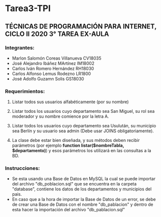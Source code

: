 # Tarea3-TPI

## TÉCNICAS DE PROGRAMACIÓN PARA INTERNET, CICLO II 2020 3° TAREA EX-AULA

### Integrantes:
* Marlon Salomón Coreas Villanueva CV18035
* José Alejandro Ibáñez MArtínez IM18002
* Carlos Iván Romero Hernández RH18030
* Carlos Alfonso Lemus Rodezno LR1800
* José Adolfo Guzamn Solis GS18030

### Requerimientos:
1. Listar todos sus usuarios alfabéticamente (por su nombre)

2. Listar todos los usuarios cuyo departamento sea San Miguel, su rol sea moderador y su nombre comience por la letra A.

3. Listar todos los usuarios cuyo departamento sea Usulután, su municipio sea Berlín y su usuario sea admin (Debe usar
JOINS obligatoriamente).

4. La clase debe estar bien diseñada, y sus métodos deben recibir parámetros
(por ejemplo **function listar($nombreTabla, $departamento)**) y esos parámetros los utilizará en las consultas a la BD.

### Instrucciones:
* Se esta usando una Base de Datos en MySQL la cual se puede importar del archivo "db_poblacion.sql" que se encuentra en la carpeta "database", contiene los datos de los departamentos y municipios del pais.
* En caso que a la hora de importar la Base de Datos de un error, se debe de crear una Base de Datos con el nombre "db_pablacion" y dentro de esta hacer la importación del archivo "db_pablacion.sql"